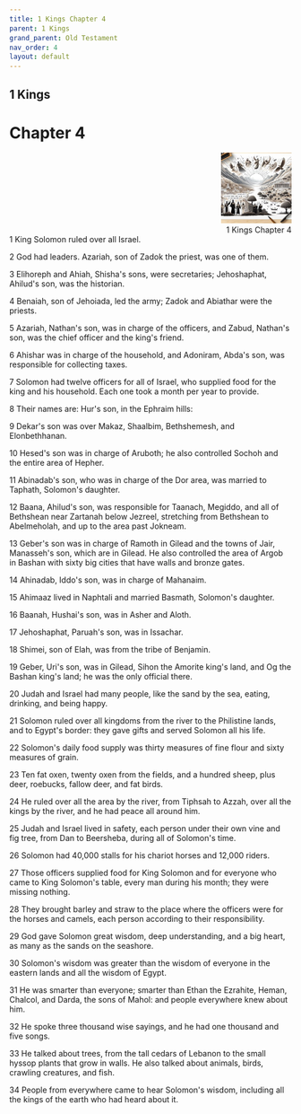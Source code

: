 ```yaml
---
title: 1 Kings Chapter 4
parent: 1 Kings
grand_parent: Old Testament
nav_order: 4
layout: default
---
```


## 1 Kings

# Chapter 4

<div style="clear: both; text-align: right;">
    <img src="/assets/Image/1 Kings/500/4.jpg" alt="1 Kings Chapter 4" class="chapter-image" style="max-width: 25%; height: auto;"/>
    <figcaption style="font-size: 14px;">1 Kings Chapter 4</figcaption>
</div>
1 King Solomon ruled over all Israel.

2 God had leaders. Azariah, son of Zadok the priest, was one of them.

3 Elihoreph and Ahiah, Shisha's sons, were secretaries; Jehoshaphat, Ahilud's son, was the historian.

4 Benaiah, son of Jehoiada, led the army; Zadok and Abiathar were the priests.

5 Azariah, Nathan's son, was in charge of the officers, and Zabud, Nathan's son, was the chief officer and the king's friend.

6 Ahishar was in charge of the household, and Adoniram, Abda's son, was responsible for collecting taxes.

7 Solomon had twelve officers for all of Israel, who supplied food for the king and his household. Each one took a month per year to provide.

8 Their names are: Hur's son, in the Ephraim hills:

9 Dekar's son was over Makaz, Shaalbim, Bethshemesh, and Elonbethhanan.

10 Hesed's son was in charge of Aruboth; he also controlled Sochoh and the entire area of Hepher.

11 Abinadab's son, who was in charge of the Dor area, was married to Taphath, Solomon's daughter.

12 Baana, Ahilud's son, was responsible for Taanach, Megiddo, and all of Bethshean near Zartanah below Jezreel, stretching from Bethshean to Abelmeholah, and up to the area past Jokneam.

13 Geber's son was in charge of Ramoth in Gilead and the towns of Jair, Manasseh's son, which are in Gilead. He also controlled the area of Argob in Bashan with sixty big cities that have walls and bronze gates.

14 Ahinadab, Iddo's son, was in charge of Mahanaim.

15 Ahimaaz lived in Naphtali and married Basmath, Solomon's daughter.

16 Baanah, Hushai's son, was in Asher and Aloth.

17 Jehoshaphat, Paruah's son, was in Issachar.

18 Shimei, son of Elah, was from the tribe of Benjamin.

19 Geber, Uri's son, was in Gilead, Sihon the Amorite king's land, and Og the Bashan king's land; he was the only official there.

20 Judah and Israel had many people, like the sand by the sea, eating, drinking, and being happy.

21 Solomon ruled over all kingdoms from the river to the Philistine lands, and to Egypt's border: they gave gifts and served Solomon all his life.

22 Solomon's daily food supply was thirty measures of fine flour and sixty measures of grain.

23 Ten fat oxen, twenty oxen from the fields, and a hundred sheep, plus deer, roebucks, fallow deer, and fat birds.

24 He ruled over all the area by the river, from Tiphsah to Azzah, over all the kings by the river, and he had peace all around him.

25 Judah and Israel lived in safety, each person under their own vine and fig tree, from Dan to Beersheba, during all of Solomon's time.

26 Solomon had 40,000 stalls for his chariot horses and 12,000 riders.

27 Those officers supplied food for King Solomon and for everyone who came to King Solomon's table, every man during his month; they were missing nothing.

28 They brought barley and straw to the place where the officers were for the horses and camels, each person according to their responsibility.

29 God gave Solomon great wisdom, deep understanding, and a big heart, as many as the sands on the seashore.

30 Solomon's wisdom was greater than the wisdom of everyone in the eastern lands and all the wisdom of Egypt.

31 He was smarter than everyone; smarter than Ethan the Ezrahite, Heman, Chalcol, and Darda, the sons of Mahol: and people everywhere knew about him.

32 He spoke three thousand wise sayings, and he had one thousand and five songs.

33 He talked about trees, from the tall cedars of Lebanon to the small hyssop plants that grow in walls. He also talked about animals, birds, crawling creatures, and fish.

34 People from everywhere came to hear Solomon's wisdom, including all the kings of the earth who had heard about it.


